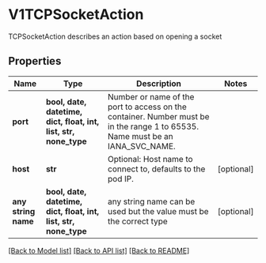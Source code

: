 # V1TCPSocketAction

TCPSocketAction describes an action based on opening a socket

## Properties
Name | Type | Description | Notes
------------ | ------------- | ------------- | -------------
**port** | **bool, date, datetime, dict, float, int, list, str, none_type** | Number or name of the port to access on the container. Number must be in the range 1 to 65535. Name must be an IANA_SVC_NAME. | 
**host** | **str** | Optional: Host name to connect to, defaults to the pod IP. | [optional] 
**any string name** | **bool, date, datetime, dict, float, int, list, str, none_type** | any string name can be used but the value must be the correct type | [optional]

[[Back to Model list]](../README.md#documentation-for-models) [[Back to API list]](../README.md#documentation-for-api-endpoints) [[Back to README]](../README.md)


